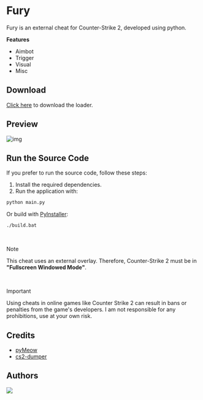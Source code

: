 # Fury

Fury is an external cheat for Counter-Strike 2, developed using python.

**Features**
  - Aimbot
  - Trigger
  - Visual
  - Misc

## Download

[Click here](https://furycheat.vercel.app/) to download the loader.

## Preview

![img](https://github.com/user-attachments/assets/81b4e500-cc72-4b7d-918c-8546c4c23344)

## Run the Source Code

If you prefer to run the source code, follow these steps:

1. Install the required dependencies.
2. Run the application with:
 ```bash
 python main.py
```

Or build with [PyInstaller](https://pyinstaller.org/en/stable/):

```bash
./build.bat
```

<br>

>[!NOTE]
This cheat uses an external overlay. Therefore, Counter-Strike 2 must be in **"Fullscreen Windowed Mode"**.

<br>

>[!IMPORTANT]
Using cheats in online games like Counter Strike 2 can result in bans or penalties from the game's developers. I am not responsible for any prohibitions, use at your own risk.

## Credits
  - [pyMeow](https://github.com/qb-0/pyMeow)
  - [cs2-dumper](https://github.com/a2x/cs2-dumper)
  
## Authors

<a href="https://github.com/gabsroot/fury/graphs/contributors"><img src="https://contrib.rocks/image?repo=gabsroot/fury"/></a>
